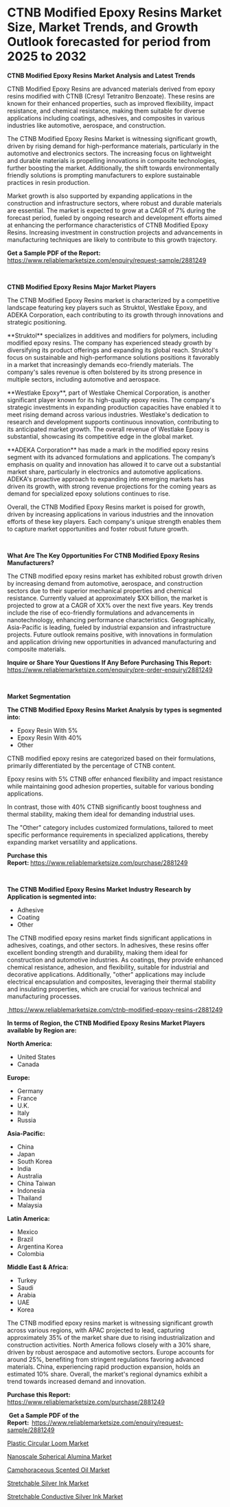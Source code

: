 <p><h1>CTNB Modified Epoxy Resins Market Size, Market Trends, and Growth Outlook forecasted for period from 2025 to 2032</h1></p><p><strong>CTNB Modified Epoxy Resins Market Analysis and Latest Trends</strong></p>
<p><p>CTNB Modified Epoxy Resins are advanced materials derived from epoxy resins modified with CTNB (Cresyl Tetranitro Benzoate). These resins are known for their enhanced properties, such as improved flexibility, impact resistance, and chemical resistance, making them suitable for diverse applications including coatings, adhesives, and composites in various industries like automotive, aerospace, and construction.</p><p>The CTNB Modified Epoxy Resins Market is witnessing significant growth, driven by rising demand for high-performance materials, particularly in the automotive and electronics sectors. The increasing focus on lightweight and durable materials is propelling innovations in composite technologies, further boosting the market. Additionally, the shift towards environmentally friendly solutions is prompting manufacturers to explore sustainable practices in resin production.</p><p>Market growth is also supported by expanding applications in the construction and infrastructure sectors, where robust and durable materials are essential. The market is expected to grow at a CAGR of 7% during the forecast period, fueled by ongoing research and development efforts aimed at enhancing the performance characteristics of CTNB Modified Epoxy Resins. Increasing investment in construction projects and advancements in manufacturing techniques are likely to contribute to this growth trajectory.</p></p>
<p><strong>Get a Sample PDF of the Report:&nbsp;</strong> <a href="https://www.reliablemarketsize.com/enquiry/request-sample/2881249?utm_campaign=1836&utm_medium=2&utm_source=Github&utm_content=ia&utm_term=12032025&utm_id=ctnb-modified-epoxy-resins">https://www.reliablemarketsize.com/enquiry/request-sample/2881249</a></p>
<p>&nbsp;</p>
<p><strong>CTNB Modified Epoxy Resins Major Market Players</strong></p>
<p><p>The CTNB Modified Epoxy Resins market is characterized by a competitive landscape featuring key players such as Struktol, Westlake Epoxy, and ADEKA Corporation, each contributing to its growth through innovations and strategic positioning.</p><p>**Struktol** specializes in additives and modifiers for polymers, including modified epoxy resins. The company has experienced steady growth by diversifying its product offerings and expanding its global reach. Struktol's focus on sustainable and high-performance solutions positions it favorably in a market that increasingly demands eco-friendly materials. The company's sales revenue is often bolstered by its strong presence in multiple sectors, including automotive and aerospace.</p><p>**Westlake Epoxy**, part of Westlake Chemical Corporation, is another significant player known for its high-quality epoxy resins. The company's strategic investments in expanding production capacities have enabled it to meet rising demand across various industries. Westlake's dedication to research and development supports continuous innovation, contributing to its anticipated market growth. The overall revenue of Westlake Epoxy is substantial, showcasing its competitive edge in the global market.</p><p>**ADEKA Corporation** has made a mark in the modified epoxy resins segment with its advanced formulations and applications. The company’s emphasis on quality and innovation has allowed it to carve out a substantial market share, particularly in electronics and automotive applications. ADEKA's proactive approach to expanding into emerging markets has driven its growth, with strong revenue projections for the coming years as demand for specialized epoxy solutions continues to rise.</p><p>Overall, the CTNB Modified Epoxy Resins market is poised for growth, driven by increasing applications in various industries and the innovation efforts of these key players. Each company's unique strength enables them to capture market opportunities and foster robust future growth.</p></p>
<p>&nbsp;</p>
<p><strong>What Are The Key Opportunities For CTNB Modified Epoxy Resins Manufacturers?</strong></p>
<p><p>The CTNB modified epoxy resins market has exhibited robust growth driven by increasing demand from automotive, aerospace, and construction sectors due to their superior mechanical properties and chemical resistance. Currently valued at approximately $XX billion, the market is projected to grow at a CAGR of XX% over the next five years. Key trends include the rise of eco-friendly formulations and advancements in nanotechnology, enhancing performance characteristics. Geographically, Asia-Pacific is leading, fueled by industrial expansion and infrastructure projects. Future outlook remains positive, with innovations in formulation and application driving new opportunities in advanced manufacturing and composite materials.</p></p>
<p><strong>Inquire or Share Your Questions If Any Before Purchasing This Report:</strong> <a href="https://www.reliablemarketsize.com/enquiry/pre-order-enquiry/2881249?utm_campaign=1836&utm_medium=2&utm_source=Github&utm_content=ia&utm_term=12032025&utm_id=ctnb-modified-epoxy-resins">https://www.reliablemarketsize.com/enquiry/pre-order-enquiry/2881249</a></p>
<p>&nbsp;</p>
<p><strong>Market Segmentation</strong></p>
<p><strong>The CTNB Modified Epoxy Resins Market Analysis by types is segmented into:</strong></p>
<p><ul><li>Epoxy Resin With 5%</li><li>Epoxy Resin With 40%</li><li>Other</li></ul></p>
<p><p>CTNB modified epoxy resins are categorized based on their formulations, primarily differentiated by the percentage of CTNB content. </p><p>Epoxy resins with 5% CTNB offer enhanced flexibility and impact resistance while maintaining good adhesion properties, suitable for various bonding applications. </p><p>In contrast, those with 40% CTNB significantly boost toughness and thermal stability, making them ideal for demanding industrial uses. </p><p>The "Other" category includes customized formulations, tailored to meet specific performance requirements in specialized applications, thereby expanding market versatility and applications.</p></p>
<p><strong>Purchase this Report:&nbsp;</strong><a href="https://www.reliablemarketsize.com/purchase/2881249?utm_campaign=1836&utm_medium=2&utm_source=Github&utm_content=ia&utm_term=12032025&utm_id=ctnb-modified-epoxy-resins">https://www.reliablemarketsize.com/purchase/2881249</a></p>
<p>&nbsp;</p>
<p><strong>The CTNB Modified Epoxy Resins Market Industry Research by Application is segmented into:</strong></p>
<p><ul><li>Adhesive</li><li>Coating</li><li>Other</li></ul></p>
<p><p>The CTNB modified epoxy resins market finds significant applications in adhesives, coatings, and other sectors. In adhesives, these resins offer excellent bonding strength and durability, making them ideal for construction and automotive industries. As coatings, they provide enhanced chemical resistance, adhesion, and flexibility, suitable for industrial and decorative applications. Additionally, "other" applications may include electrical encapsulation and composites, leveraging their thermal stability and insulating properties, which are crucial for various technical and manufacturing processes.</p></p>
<p><a href="https://www.reliablemarketsize.com/ctnb-modified-epoxy-resins-r2881249?utm_campaign=1836&utm_medium=2&utm_source=Github&utm_content=ia&utm_term=12032025&utm_id=ctnb-modified-epoxy-resins">&nbsp;https://www.reliablemarketsize.com/ctnb-modified-epoxy-resins-r2881249</a></p>
<p><strong>In terms of Region, the CTNB Modified Epoxy Resins Market Players available by Region are:</strong></p>
<p>
    <p> <strong> North America: </strong>
        <ul>
            <li>United States</li>
            <li>Canada</li>
        </ul>
        </p> 
    <p> <strong> Europe: </strong>
        <ul>
            <li>Germany</li>
            <li>France</li>
            <li>U.K.</li>
            <li>Italy</li>
            <li>Russia</li>
        </ul>
        </p> 
    <p> <strong> Asia-Pacific: </strong>
        <ul>
            <li>China</li>
            <li>Japan</li>
            <li>South Korea</li>
            <li>India</li>
            <li>Australia</li>
            <li>China Taiwan</li>
            <li>Indonesia</li>
            <li>Thailand</li>
            <li>Malaysia</li>
        </ul>
        </p> 
    <p> <strong> Latin America: </strong>
        <ul>
            <li>Mexico</li>
            <li>Brazil</li>
            <li>Argentina Korea</li>
            <li>Colombia</li>
        </ul>
        </p> 
    <p> <strong> Middle East & Africa: </strong>
        <ul>
            <li>Turkey</li>
            <li>Saudi</li>
            <li>Arabia</li>
            <li>UAE</li>
            <li>Korea</li>
        </ul>
    </p>
    </p>
<p><p>The CTNB modified epoxy resins market is witnessing significant growth across various regions, with APAC projected to lead, capturing approximately 35% of the market share due to rising industrialization and construction activities. North America follows closely with a 30% share, driven by robust aerospace and automotive sectors. Europe accounts for around 25%, benefiting from stringent regulations favoring advanced materials. China, experiencing rapid production expansion, holds an estimated 10% share. Overall, the market's regional dynamics exhibit a trend towards increased demand and innovation.</p></p>
<p><strong>Purchase this Report: </strong><a href="https://www.reliablemarketsize.com/purchase/2881249?utm_campaign=1836&utm_medium=2&utm_source=Github&utm_content=ia&utm_term=12032025&utm_id=ctnb-modified-epoxy-resins">https://www.reliablemarketsize.com/purchase/2881249</a></p>
<p>&nbsp;<strong>Get a Sample PDF of the Report:&nbsp;&nbsp;</strong><a href="https://www.reliablemarketsize.com/enquiry/request-sample/2881249?utm_campaign=1836&utm_medium=2&utm_source=Github&utm_content=ia&utm_term=12032025&utm_id=ctnb-modified-epoxy-resins">https://www.reliablemarketsize.com/enquiry/request-sample/2881249</a></p>
<p><strong></strong></p>
<p><p><a href="https://github.com/amramcocosxa/Market-Research-Report-List-1/blob/main/plastic-circular-loom-market.md?utm_campaign=1836&utm_medium=2&utm_source=Github&utm_content=ia&utm_term=12032025&utm_id=ctnb-modified-epoxy-resins">Plastic Circular Loom Market</a></p><p><a href="https://github.com/welfmimon/Market-Research-Report-List-1/blob/main/nanoscale-spherical-alumina-market.md?utm_campaign=1836&utm_medium=2&utm_source=Github&utm_content=ia&utm_term=12032025&utm_id=ctnb-modified-epoxy-resins">Nanoscale Spherical Alumina Market</a></p><p><a href="https://github.com/khifzaba/Market-Research-Report-List-1/blob/main/camphoraceous-scented-oil-market.md?utm_campaign=1836&utm_medium=2&utm_source=Github&utm_content=ia&utm_term=12032025&utm_id=ctnb-modified-epoxy-resins">Camphoraceous Scented Oil Market</a></p><p><a href="https://github.com/nkomdaumis16/Market-Research-Report-List-1/blob/main/stretchable-silver-ink-market.md?utm_campaign=1836&utm_medium=2&utm_source=Github&utm_content=ia&utm_term=12032025&utm_id=ctnb-modified-epoxy-resins">Stretchable Silver Ink Market</a></p><p><a href="https://github.com/ioniafidian4/Market-Research-Report-List-1/blob/main/stretchable-conductive-silver-ink-market.md?utm_campaign=1836&utm_medium=2&utm_source=Github&utm_content=ia&utm_term=12032025&utm_id=ctnb-modified-epoxy-resins">Stretchable Conductive Silver Ink Market</a></p></p>